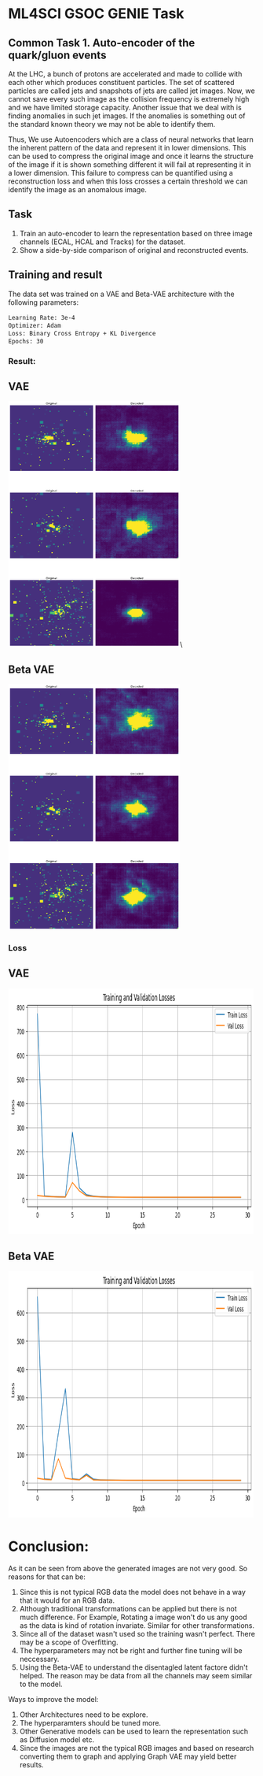 # ML4SCI GSOC GENIE Task
## Common Task 1. Auto-encoder of the quark/gluon events

At the LHC, a bunch of protons are accelerated and made to collide with each other which produces constituent particles. The set of scattered particles are called jets and snapshots of jets are called jet images. Now, we cannot save every such image as the collision frequency is extremely high and we have limited storage capacity. Another issue that we deal with is finding anomalies in such jet images. If the anomalies is something out of the standard known theory we may not be able to identify them.

Thus, We use Autoencoders which are a class of neural networks that learn the inherent pattern of the data and represent it in lower dimensions. This can be used to compress the original image and once it learns the structure of the image if it is shown something different it will fail at representing it in a lower dimension. This failure to compress can be quantified using a reconstruction loss and when this loss crosses a certain threshold we can identify the image as an anomalous image.

## Task 
1. Train an auto-encoder to learn the representation based on three image channels (ECAL, HCAL and Tracks) for the dataset.
2. Show a side-by-side comparison of original and reconstructed events.

## Training and result
The data set was trained on a VAE and Beta-VAE architecture with the following parameters:
```
Learning Rate: 3e-4
Optimizer: Adam
Loss: Binary Cross Entropy + KL Divergence
Epochs: 30
```
### Result:
## VAE 
<img src="images/vae.png" width="350" height="500">\

## Beta VAE
<img src="images/beta_vae.png" width="350" height="500">

### Loss
## VAE
<img src="images/loss_vae.png" width="500" height="500">

## Beta VAE
<img src="images/loss_beta.png" width="500" height="500">

# Conclusion:

As it can be seen from above the generated images are not very good. So reasons for that can be:
1.   Since this is not typical RGB data the model does not behave in a way that it would for an RGB data.
2.   Although traditional transformations can be applied but there is not much difference. For Example, Rotating a image won't do us any good as the data is kind of rotation invariate. Similar for other transformations.
3. Since all of the dataset wasn't used so the training wasn't perfect. There may be a scope of Overfitting.
4. The hyperparameters may not be right and further fine tuning will be neccessary.
5. Using the Beta-VAE to understand the disentagled latent factore didn't helped. The reason may be data from all the channels may seem similar to the model.

Ways to improve the model:



1.   Other Architectures need to be explore.
2.   The hyperparamters should be tuned more.
3.   Other Generative models can be used to learn the representation such as Diffusion model etc.
4. Since the images are not the typical RGB images and based on research converting them to graph and applying Graph VAE may yield better results.
